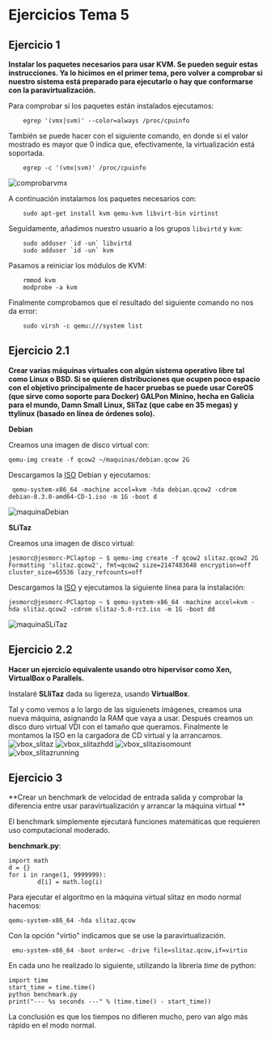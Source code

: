 # Ejercicios Tema 5

## Ejercicio 1

**Instalar los paquetes necesarios para usar KVM. Se pueden seguir estas instrucciones. Ya lo hicimos en el primer tema, pero volver a comprobar si nuestro sistema está preparado para ejecutarlo o hay que conformarse con la paravirtualización.**

Para comprobar si los paquetes están instalados ejecutamos:

```
	egrep '(vmx|svm)' --color=always /proc/cpuinfo
```

También se puede hacer con el siguiente comando, en donde si el valor mostrado es mayor que 0 indica que, efectivamente, la virtualización está soportada.

```
	egrep -c '(vmx|svm)' /proc/cpuinfo
```


![comprobarvmx](http://i.imgur.com/JEuYqYT.png)

A continuación instalamos los paquetes necesarios con:

```
	sudo apt-get install kvm qemu-kvm libvirt-bin virtinst
```


Seguidamente, añadimos nuestro usuario a los grupos `libvirtd` y `kvm`:

```
	sudo adduser `id -un` libvirtd
	sudo adduser `id -un` kvm
```

Pasamos a reiniciar los módulos de KVM:

```
	rmmod kvm
	modprobe -a kvm
```

Finalmente comprobamos que el resultado del siguiente comando no nos da error:

```
	sudo virsh -c qemu:///system list
```


## Ejercicio 2.1

**Crear varias máquinas virtuales con algún sistema operativo libre tal como Linux o BSD. Si se quieren distribuciones que ocupen poco espacio con el objetivo principalmente de hacer pruebas se puede usar CoreOS (que sirve como soporte para Docker) GALPon Minino, hecha en Galicia para el mundo, Damn Small Linux, SliTaz (que cabe en 35 megas) y ttylinux (basado en línea de órdenes solo).**


**Debian**

Creamos una imagen de disco virtual con: 

```
qemu-img create -f qcow2 ~/maquinas/debian.qcow 2G
```

Descargamos la [ISO](https://www.debian.org/index.es.html) Debian y ejecutamos:

```
 qemu-system-x86_64 -machine accel=kvm -hda debian.qcow2 -cdrom debian-8.3.0-amd64-CD-1.iso -m 1G -boot d
```

![maquinaDebian](http://i.imgur.com/sanlQ5C.png)


**SLiTaz**

Creamos una imagen de disco virtual:
```
jesmorc@jesmorc-PClaptop ~ $ qemu-img create -f qcow2 slitaz.qcow2 2G
Formatting 'slitaz.qcow2', fmt=qcow2 size=2147483648 encryption=off cluster_size=65536 lazy_refcounts=off 

```

Descargamos la [ISO](http://www.slitaz.org/en/) y ejecutamos la siguiente línea para la instalación:

```
jesmorc@jesmorc-PClaptop ~ $ qemu-system-x86_64 -machine accel=kvm -hda slitaz.qcow2 -cdrom slitaz-5.0-rc3.iso -m 1G -boot dd

```

![maquinaSLiTaz](http://i.imgur.com/wRT62bk.png)




## Ejercicio 2.2

**Hacer un ejercicio equivalente usando otro hipervisor como Xen, VirtualBox o Parallels.**

Instalaré **SLliTaz** dada su ligereza, usando **VirtualBox**.

Tal y como vemos a lo largo de las siguienets imágenes, creamos una nueva máquina, asignando la RAM que vaya a usar.
Después creamos un disco duro virtual VDI con el tamaño que queramos.
Finalmente le montamos la ISO en la cargadora de CD virtual y la arrancamos.
![vbox_slitaz](http://i.imgur.com/CkdfuSE.png)
![vbox_slitazhdd](http://i.imgur.com/1GDPOah.png)
![vbox_slitazisomount](http://i.imgur.com/oleVRCF.png)
![vbox_slitazrunning](http://i.imgur.com/3h0jJZt.png)


## Ejercicio 3

**Crear un benchmark de velocidad de entrada salida y comprobar la diferencia entre usar paravirtualización y arrancar la máquina virtual **

El benchmark simplemente ejecutará funciones matemáticas que requieren uso computacional moderado.

**benchmark.py**:
```
import math
d = {}
for i in range(1, 9999999):
        d[i] = math.log(i)
```


Para ejecutar el algoritmo en la máquina virtual slitaz en modo normal hacemos:

```
qemu-system-x86_64 -hda slitaz.qcow
```

Con la opción "virtio" indicamos que se use la paravirtualización.

```
 emu-system-x86_64 -boot order=c -drive file=slitaz.qcow,if=virtio
```

En cada uno he realizado lo siguiente, utilizando la librería *time* de python:
```
import time
start_time = time.time()
python benchmark.py
print("--- %s seconds ---" % (time.time() - start_time))
```
La conclusión es que los tiempos no difieren mucho, pero van algo más rápido en el modo normal.







